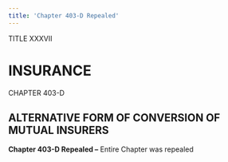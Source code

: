 ```yaml
---
title: 'Chapter 403-D Repealed'
---
```


TITLE XXXVII
                                             
INSURANCE
=============

CHAPTER 403-D
                                             
ALTERNATIVE FORM OF CONVERSION OF MUTUAL INSURERS
-------------------------------------------------

**Chapter 403-D Repealed –** Entire Chapter was repealed
